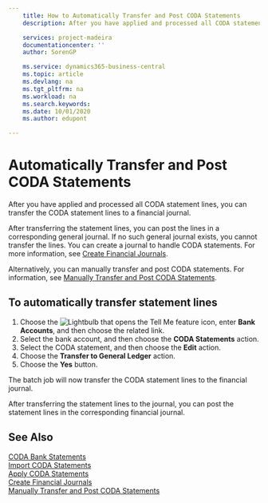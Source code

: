 ```yaml
---
    title: How to Automatically Transfer and Post CODA Statements
    description: After you have applied and processed all CODA statement lines, you can transfer the CODA statement lines to a financial journal.

    services: project-madeira 
    documentationcenter: ''
    author: SorenGP

    ms.service: dynamics365-business-central
    ms.topic: article
    ms.devlang: na
    ms.tgt_pltfrm: na
    ms.workload: na
    ms.search.keywords:
    ms.date: 10/01/2020
    ms.author: edupont

---
```

# Automatically Transfer and Post CODA Statements
After you have applied and processed all CODA statement lines, you can transfer the CODA statement lines to a financial journal.  

After transferring the statement lines, you can post the lines in a corresponding general journal. If no such general journal exists, you cannot transfer the lines. You can create a journal to handle CODA statements. For more information, see [Create Financial Journals](how-to-create-financial-journals.md).  

Alternatively, you can manually transfer and post CODA statements. For information, see [Manually Transfer and Post CODA Statements](how-to-manually-transfer-and-post-coda-statements.md).  

## To automatically transfer statement lines  

1.  Choose the ![Lightbulb that opens the Tell Me feature](../../media/ui-search/search_small.png "Tell me what you want to do") icon, enter **Bank Accounts**, and then choose the related link.  
2.  Select the bank account, and then choose the **CODA Statements** action.  
3.  Select the CODA statement, and then choose the **Edit** action.  
4.  Choose the **Transfer to General Ledger** action.  
5.  Choose the **Yes** button.  

The batch job will now transfer the CODA statement lines to the financial journal.  

After transferring the statement lines to the journal, you can post the statement lines in the corresponding financial journal.  

## See Also  
 [CODA Bank Statements](coda-bank-statements.md)   
 [Import CODA Statements](how-to-import-coda-statements.md)   
 [Apply CODA Statements](how-to-apply-coda-statements.md)   
 [Create Financial Journals](how-to-create-financial-journals.md)   
 [Manually Transfer and Post CODA Statements](how-to-manually-transfer-and-post-coda-statements.md)
